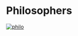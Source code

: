 # Philosophers
<a href="https://ibb.co/xmQRsvP"><img src="https://i.ibb.co/4sx5fy9/philo.webp" alt="philo" border="0"></a>
